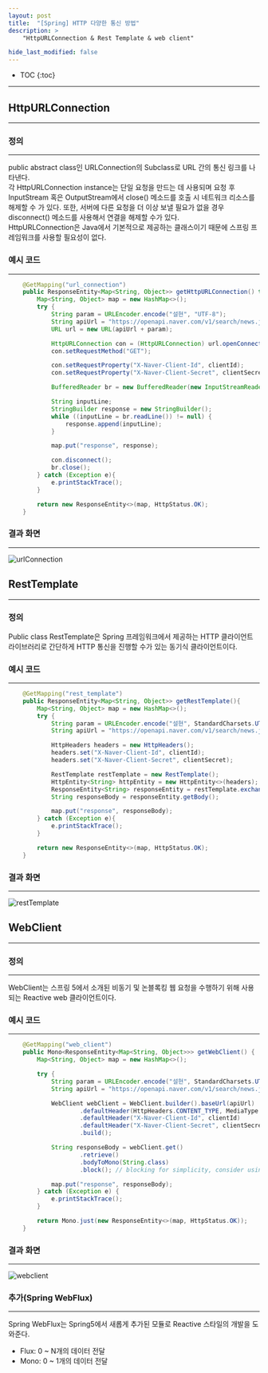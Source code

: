 ```yaml
---
layout: post
title:  "[Spring] HTTP 다양한 통신 방법"
description: >
    "HttpURLConnection & Rest Template & web client"

hide_last_modified: false
---
```

* TOC
  {:toc}
***
## HttpURLConnection
***
### 정의
***
public abstract class인 URLConnection의 Subclass로 URL 간의 통신 링크를 나타낸다.   
각 HttpURLConnection instance는 단일 요청을 만드는 데 사용되며 요청 후 InputStream 혹은 OutputStream에서 close() 메소드를 호출 시 네트워크 리소스를 해제할 수 가 있다.
또한, 서버에 다른 요청을 더 이상 보낼 필요가 없을 경우 disconnect() 메소드를 사용해서 연결을 해제할 수가 있다.   
HttpURLConnection은 Java에서 기본적으로 제공하는 클래스이기 때문에 스프링 프레임워크를 사용할 필요성이 없다.

### 예시 코드
***
```java
    @GetMapping("url_connection")
    public ResponseEntity<Map<String, Object>> getHttpURLConnection() throws IOException {
        Map<String, Object> map = new HashMap<>();
        try {
            String param = URLEncoder.encode("설현", "UTF-8");
            String apiUrl = "https://openapi.naver.com/v1/search/news.json?query=";
            URL url = new URL(apiUrl + param);

            HttpURLConnection con = (HttpURLConnection) url.openConnection();
            con.setRequestMethod("GET");

            con.setRequestProperty("X-Naver-Client-Id", clientId);
            con.setRequestProperty("X-Naver-Client-Secret", clientSecret);

            BufferedReader br = new BufferedReader(new InputStreamReader(con.getInputStream(), "UTF-8"));

            String inputLine;
            StringBuilder response = new StringBuilder();
            while ((inputLine = br.readLine()) != null) {
                response.append(inputLine);
            }

            map.put("response", response);

            con.disconnect();
            br.close();
        } catch (Exception e){
            e.printStackTrace();
        }

        return new ResponseEntity<>(map, HttpStatus.OK);
    }

```

### 결과 화면
***
![urlConnection](/assets/img/javaStudy/httpconnection.png)


## RestTemplate
***
### 정의
Public class RestTemplate은 Spring 프레임워크에서 제공하는 HTTP 클라이언트 라이브러리로 간단하게 HTTP 통신을 진행할 수가 있는 동기식 클라이언트이다.

### 예시 코드
***
```java
    @GetMapping("rest_template")
    public ResponseEntity<Map<String, Object>> getRestTemplate(){
        Map<String, Object> map = new HashMap<>();
        try {
            String param = URLEncoder.encode("설현", StandardCharsets.UTF_8.toString());
            String apiUrl = "https://openapi.naver.com/v1/search/news.json?query=" + param;

            HttpHeaders headers = new HttpHeaders();
            headers.set("X-Naver-Client-Id", clientId);
            headers.set("X-Naver-Client-Secret", clientSecret);

            RestTemplate restTemplate = new RestTemplate();
            HttpEntity<String> httpEntity = new HttpEntity<>(headers);
            ResponseEntity<String> responseEntity = restTemplate.exchange(apiUrl, org.springframework.http.HttpMethod.GET, httpEntity, String.class);
            String responseBody = responseEntity.getBody();

            map.put("response", responseBody);
        } catch (Exception e){
            e.printStackTrace();
        }

        return new ResponseEntity<>(map, HttpStatus.OK);
    }

```

### 결과 화면
***
![restTemplate](/assets/img/javaStudy/restTemplate.png)

## WebClient
***
### 정의
***
WebClient는 스프링 5에서 소개된 비동기 및 논블록킹 웹 요청을 수행하기 위해 사용되는 Reactive web 클라이언트이다.    

### 예시 코드
***
```java
    @GetMapping("web_client")
    public Mono<ResponseEntity<Map<String, Object>>> getWebClient() {
        Map<String, Object> map = new HashMap<>();

        try {
            String param = URLEncoder.encode("설현", StandardCharsets.UTF_8.toString());
            String apiUrl = "https://openapi.naver.com/v1/search/news.json?query=" + param;

            WebClient webClient = WebClient.builder().baseUrl(apiUrl)
                    .defaultHeader(HttpHeaders.CONTENT_TYPE, MediaType.APPLICATION_JSON_VALUE)
                    .defaultHeader("X-Naver-Client-Id", clientId)
                    .defaultHeader("X-Naver-Client-Secret", clientSecret)
                    .build();

            String responseBody = webClient.get()
                    .retrieve()
                    .bodyToMono(String.class)
                    .block(); // blocking for simplicity, consider using subscribe instead

            map.put("response", responseBody);
        } catch (Exception e) {
            e.printStackTrace();
        }

        return Mono.just(new ResponseEntity<>(map, HttpStatus.OK));
    }
```

### 결과 화면
***
![webclient](/assets/img/javaStudy/webclient.png)


### 추가(Spring WebFlux)
***
Spring WebFlux는 Spring5에서 새롭게 추가된 모듈로 Reactive 스타일의 개발을 도와준다.   

- Flux: 0 ~ N개의 데이터 전달
- Mono: 0 ~ 1개의 데이터 전달